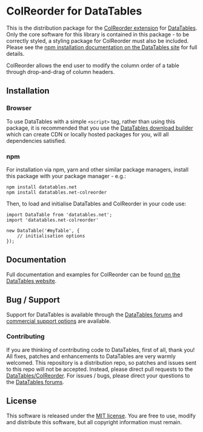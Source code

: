 # ColReorder for DataTables 

This is the distribution package for the [ColReorder extension](https://datatables.net/extensions/colreorder) for [DataTables](https://datatables.net/). Only the core software for this library is contained in this package - to be correctly styled, a styling package for ColReorder must also be included. Please see the [npm installation documentation on the DataTables site](https://datatables.net/manual/installation#Node.js-/-NPM) for full details.

ColReorder allows the end user to modify the column order of a table through drop-and-drag of column headers.


## Installation

### Browser

To use DataTables with a simple `<script>` tag, rather than using this package, it is recommended that you use the [DataTables download builder](//datatables.net/download) which can create CDN or locally hosted packages for you, will all dependencies satisfied.

### npm

For installation via npm, yarn and other similar package managers, install this package with your package manager - e.g.:

```
npm install datatables.net
npm install datatables.net-colreorder
```

Then, to load and initialise DataTables and ColReorder in your code use:

```
import DataTable from 'datatables.net';
import 'datatables.net-colreorder'

new DataTable('#myTable', {
    // initialisation options
});
```


## Documentation

Full documentation and examples for ColReorder can be found [on the DataTables website](https://datatables.net/extensions/colreorder).

## Bug / Support

Support for DataTables is available through the [DataTables forums](//datatables.net/forums) and [commercial support options](//datatables.net/support) are available.

### Contributing

If you are thinking of contributing code to DataTables, first of all, thank you! All fixes, patches and enhancements to DataTables are very warmly welcomed. This repository is a distribution repo, so patches and issues sent to this repo will not be accepted. Instead, please direct pull requests to the [DataTables/ColReorder](http://github.com/DataTables/ColReorder). For issues / bugs, please direct your questions to the [DataTables forums](//datatables.net/forums).


## License

This software is released under the [MIT license](//datatables.net/license). You are free to use, modify and distribute this software, but all copyright information must remain.
